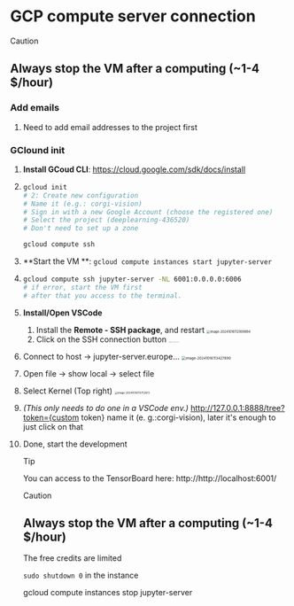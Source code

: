 # GCP compute server connection

> [!CAUTION]
>
> ## Always stop the VM after a computing (~1-4 $/hour)



### Add emails

1. Need to add email addresses to the project first

### GClound init

1. **Install GCoud CLI**: https://cloud.google.com/sdk/docs/install

2. ```bash
   gcloud init
   # 2: Create new configuration
   # Name it (e.g.: corgi-vision)
   # Sign in with a new Google Account (choose the registered one)
   # Select the project (deeplearning-436520)
   # Don't need to set up a zone
   
   gcloud compute ssh
   ```

3. **Start the VM **: `gcloud compute instances start jupyter-server`

4. ```bash
   gcloud compute ssh jupyter-server -NL 6001:0.0.0.0:6006
   # if error, start the VM first
   # after that you access to the terminal. 
   ```

5. **Install/Open VSCode**

   1. Install the **Remote - SSH package**, and restart
      <img src="/home/scsng/.config/Typora/typora-user-images/image-20241016112909894.png" alt="image-20241016112909894" style="zoom:40%;" />
   2. Click on the SSH connection button
      <img src="/home/scsng/.config/Typora/typora-user-images/image-20241016113201003.png" alt="image-20241016113201003" style="zoom:10%;" />

 3. Connect to host -> jupyter-server.europe...
    <img src="/home/scsng/.config/Typora/typora-user-images/image-20241016113427890.png" alt="image-20241016113427890" style="zoom:45%;" />

 4. Open file -> show local -> select file

 5. Select Kernel (Top right)
    <img src="/home/scsng/.config/Typora/typora-user-images/image-20241016113753613.png" alt="image-20241016113753613" style="zoom:33%;" />

 6. *(This only needs to do one in a VSCode env.)*
      http://127.0.0.1:8888/tree?token={custom token}
    name it (e. g.:corgi-vision), later it's enough to just click on that

 7. Done, start the development

    > [!TIP]
    >
    > You can access to the TensorBoard here: http://http://localhost:6001/

    > [!CAUTION]
    >
    > ## Always stop the VM after a computing (~1-4 $/hour)
    >
    > The free credits are limited
    >
    > `sudo shutdown 0` in the instance
    >
    > gcloud compute instances stop jupyter-server

    